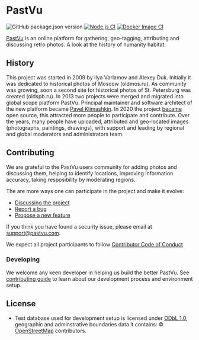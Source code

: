 # PastVu
![GitHub package.json version](https://img.shields.io/github/package-json/v/pastvu/pastvu)
[![Node.js CI](https://github.com/PastVu/pastvu/actions/workflows/node.js.yml/badge.svg)](https://github.com/PastVu/pastvu/actions/workflows/node.js.yml)
[![Docker Image CI](https://github.com/PastVu/pastvu/actions/workflows/docker-image.yml/badge.svg)](https://github.com/PastVu/pastvu/actions/workflows/docker-image.yml)

[PastVu](https://pastvu.com/) is an online platform for gathering, geo-tagging, attributing and discussing retro photos. A look at the history of humanity habitat.

## History

This project was started in 2009 by Ilya Varlamov and Alexey Duk. Initially it
was dedicated to historical photos of Moscow (oldmos.ru). As community was
growing, soon a second site for historical photos of St. Petersburg was
created (oldspb.ru). In 2013 two projects were merged and migrated into global
scope platform PastVu. Principal maintainer and software architect of the new
platform became [Pavel Klimashkin](https://github.com/klimashkin). In 2020 the
project [became](https://pastvu.com/news/149) open source, this attracted more
people to participate and contribute. Over the years, many people have
uploaded, attributed and geo-located images (photographs, paintings,
drawings), with support and leading by regional and global moderators and
administrators team.

## Contributing

We are grateful to the PastVu users community for adding photos and discussing
them, helping to identify locations, improving information accuracy, taking
resposibility by moderating regions.

The are more ways one can participate in the project and make it evolve:

* [Discussing the project](https://github.com/PastVu/pastvu/discussions)
* [Report a bug](https://github.com/PastVu/pastvu/issues/new?labels=Bug)
* [Propose a new feature](https://github.com/PastVu/pastvu/issues/new?labels=Feature%20Request)

If you think you have found a security issue, please email at [support@pastvu.com](mailto:support@pastvu.com).

We expect all project participants to follow [Contributor Code of Conduct](CODE_OF_CONDUCT.md)

### Developing

We welcome any keen developer in helping us build the better PastVu. See
[contributing guide](CONTRIBUTING.md) to learn about our development process
and environment setup.

## License

* Test database used for development setup is licensed under [ODbL 1.0](https://opendatacommons.org/licenses/odbl/summary/), geographic and adminstrative boundaries data it contains: © [OpenStreetMap](https://www.openstreetmap.org/copyright) contributors.

